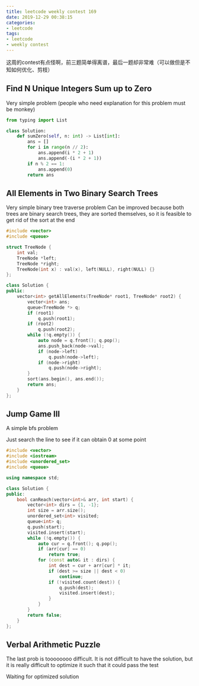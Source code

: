 ```yaml
---
title: leetcode weekly contest 169
date: 2019-12-29 00:38:15
categories:
- leetcode
tags:
- leetcode
- weekly contest
---
```


这周的contest有点怪啊，前三题简单得离谱，最后一题却非常难（可以做但是不知如何优化、剪枝）

<!--more-->

## Find N Unique Integers Sum up to Zero

Very simple problem (people who need explanation for this problem must be monkey)

```python
from typing import List

class Solution:
    def sumZero(self, n: int) -> List[int]:
        ans = []
        for i in range(n // 2):
            ans.append(i * 2 + 1)
            ans.append(-(i * 2 + 1))
        if n % 2 == 1:
            ans.append(0)
        return ans

```

## All Elements in Two Binary Search Trees

Very simple binary tree traverse problem
Can be improved because both trees are binary search trees, they are sorted themselves, so it is feasible to get rid of the sort at the end

```c++
#include <vector>
#include <queue>

struct TreeNode {
    int val;
    TreeNode *left;
    TreeNode *right;
    TreeNode(int x) : val(x), left(NULL), right(NULL) {}
};

class Solution {
public:
    vector<int> getAllElements(TreeNode* root1, TreeNode* root2) {
        vector<int> ans;
        queue<TreeNode *> q;
        if (root1)
            q.push(root1);
        if (root2)
            q.push(root2);
        while (!q.empty()) {
            auto node = q.front(); q.pop();
            ans.push_back(node->val);
            if (node->left)
                q.push(node->left);
            if (node->right)
                q.push(node->right);
        }
        sort(ans.begin(), ans.end());
        return ans;
    }
};
```

## Jump Game III

A simple bfs problem

Just search the line to see if it can obtain 0 at some point

```c++
#include <vector>
#include <iostream>
#include <unordered_set>
#include <queue>

using namespace std;

class Solution {
public:
    bool canReach(vector<int>& arr, int start) {
        vector<int> dirs = {1, -1};
        int size = arr.size();
        unordered_set<int> visited;
        queue<int> q;
        q.push(start);
        visited.insert(start);
        while (!q.empty()) {
            auto cur = q.front(); q.pop();
            if (arr[cur] == 0)
                return true;
            for (const auto& it : dirs) {
                int dest = cur + arr[cur] * it;
                if (dest >= size || dest < 0)
                    continue;
                if (!visited.count(dest)) {
                    q.push(dest);
                    visited.insert(dest);
                }
            }
        }
        return false;
    }
};
```

## Verbal Arithmetic Puzzle

The last prob is toooooooo difficult. It is not difficult to have the solution, but it is really difficult to optimize it such that it could pass the test

Waiting for optimized solution